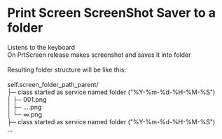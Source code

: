 # Print Screen ScreenShot Saver to a folder

Listens to the keyboard<br>
On PrtScreen release makes screenshot and saves it into folder<br>
<br>
Resulting folder structure will be like this:<br>
<br>
self.screen_folder_path_parent/<br>
├─ class started as service named folder ("%Y-%m-%d-%H-%M-%S")<br>
│ ├─ 001.png<br>
│ ├─ ....png<br>
│ └─ ∞.png<br>
├─ class started as service named folder ("%Y-%m-%d-%H-%M-%S")<br>
...<br>
